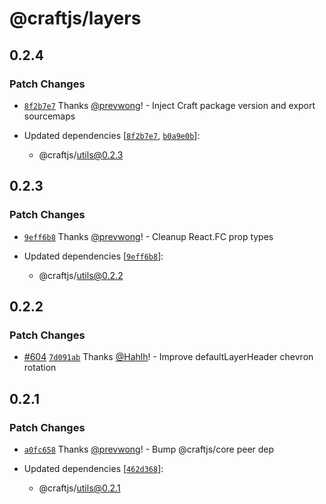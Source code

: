 # @craftjs/layers

## 0.2.4

### Patch Changes

- [`8f2b7e7`](https://github.com/prevwong/craft.js/commit/8f2b7e7e334195956723cb295a277d3ed17fb0e4) Thanks [@prevwong](https://github.com/prevwong)! - Inject Craft package version and export sourcemaps

- Updated dependencies [[`8f2b7e7`](https://github.com/prevwong/craft.js/commit/8f2b7e7e334195956723cb295a277d3ed17fb0e4), [`b0a9e0b`](https://github.com/prevwong/craft.js/commit/b0a9e0bc65ebbc770a1ad093fac3e052d86fc2dc)]:
  - @craftjs/utils@0.2.3

## 0.2.3

### Patch Changes

- [`9eff6b8`](https://github.com/prevwong/craft.js/commit/9eff6b811933da34f33143212bfb87b1a24829fe) Thanks [@prevwong](https://github.com/prevwong)! - Cleanup React.FC prop types

- Updated dependencies [[`9eff6b8`](https://github.com/prevwong/craft.js/commit/9eff6b811933da34f33143212bfb87b1a24829fe)]:
  - @craftjs/utils@0.2.2

## 0.2.2

### Patch Changes

- [#604](https://github.com/prevwong/craft.js/pull/604) [`7d091ab`](https://github.com/prevwong/craft.js/commit/7d091ab9e5c8e1c9e1d66439b5805330b5557930) Thanks [@Hahlh](https://github.com/Hahlh)! - Improve defaultLayerHeader chevron rotation

## 0.2.1

### Patch Changes

- [`a0fc658`](https://github.com/prevwong/craft.js/commit/a0fc6587ce7ef54c5a1b91c9dc4f84294c03b84d) Thanks [@prevwong](https://github.com/prevwong)! - Bump @craftjs/core peer dep

- Updated dependencies [[`462d368`](https://github.com/prevwong/craft.js/commit/462d368e1ffd2a8b7ae987beae8a64720b4bdf67)]:
  - @craftjs/utils@0.2.1
